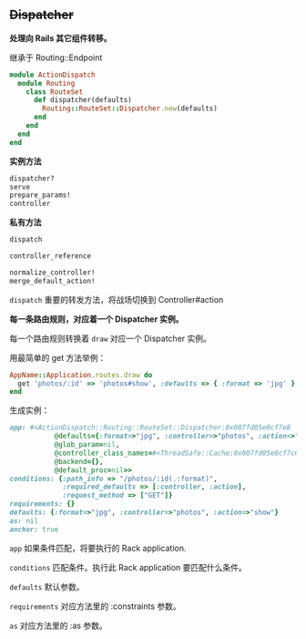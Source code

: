 ## ~~Dispatcher~~

**处理向 Rails 其它组件转移。**

继承于 Routing::Endpoint

```ruby
module ActionDispatch
  module Routing
    class RouteSet
      def dispatcher(defaults)
        Routing::RouteSet::Dispatcher.new(defaults)
      end
    end
  end
end
```

**实例方法**

```ruby
dispatcher?
serve
prepare_params!
controller
```

**私有方法**

```ruby
dispatch

controller_reference

normalize_controller!
merge_default_action!
```

`dispatch` 重要的转发方法，将战场切换到 Controller#action

**每一条路由规则，对应着一个 Dispatcher 实例。**

每一个路由规则转换着 `draw` 对应一个 Dispatcher 实例。

用最简单的 get 方法举例：

```ruby
AppName::Application.routes.draw do
  get 'photos/:id' => 'photos#show', :defaults => { :format => 'jpg' }
end
```

生成实例：

```ruby
app: #<ActionDispatch::Routing::RouteSet::Dispatcher:0x007fd05e0cf7e8
           @defaults={:format=>"jpg", :controller=>"photos", :action=>"show"},
           @glob_param=nil,
           @controller_class_names=#<ThreadSafe::Cache:0x007fd05e0cf7c0
           @backend={},
           @default_proc=nil>>
conditions: {:path_info => "/photos/:id(.:format)",
             :required_defaults => [:controller, :action],
             :request_method => ["GET"]}
requirements: {}
defaults: {:format=>"jpg", :controller=>"photos", :action=>"show"}
as: nil
anchor: true
```

`app` 如果条件匹配，将要执行的 Rack application.

`conditions` 匹配条件。执行此 Rack application 要匹配什么条件。

`defaults` 默认参数。

`requirements` 对应方法里的 :constraints 参数。

`as` 对应方法里的 :as 参数。
